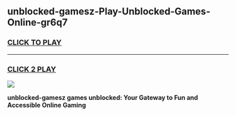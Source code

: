 
## unblocked-gamesz-Play-Unblocked-Games-Online-gr6q7
<h3>
<a href="https://premium76.site?title=unblocked-gamesz&ref=25A">CLICK TO PLAY</a></h3>
<hr>

<h3>
<a href="https://premium76.site?title=unblocked-gamesz&ref=25A">CLICK 2 PLAY</a>
  
</h3>

<a href="https://premium76.site?title=unblocked-gamesz&ref=25A"><img src="https://clearcache.store/games.png"></a>


**unblocked-gamesz games unblocked: Your Gateway to Fun and Accessible Online Gaming**
